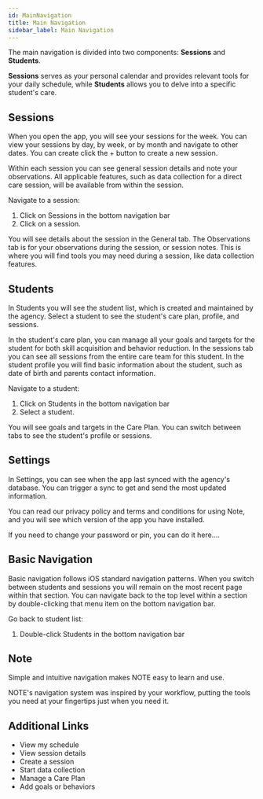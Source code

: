 ```yaml
---
id: MainNavigation
title: Main Navigation
sidebar_label: Main Navigation
---
```

The main navigation is divided into two components: **Sessions** and **Students**.

**Sessions** serves as your personal calendar and provides relevant tools for your daily schedule, while **Students** allows you to delve into a specific student's care.

## Sessions

When you open the app, you will see your sessions for the week. You can view your sessions by day, by week, or by month and navigate to other dates. You can create click the + button to create a new session.

Within each session you can see general session details and note your observations. All applicable features, such as data collection for a direct care session, will be available from within the session.

Navigate to a session:

1. Click on Sessions in the bottom navigation bar
2. Click on a session.

You will see details about the session in the General tab. The Observations tab is for your observations during the session, or session notes. This is where you will find tools you may need during a session, like data collection features.

## Students

In Students you will see the student list, which is created and maintained by the agency. Select a student to see the student's care plan, profile, and sessions.

In the student's care plan, you can manage all your goals and targets for the student for both skill acquisition and behavior reduction. In the sessions tab you can see all sessions from the entire care team for this student. In the student profile you will find basic information about the student, such as date of birth and parents contact information.

Navigate to a student:

1. Click on Students in the bottom navigation bar
2. Select a student.

You will see goals and targets in the Care Plan. You can switch between tabs to see the student's profile or sessions.

## Settings

In Settings, you can see when the app last synced with the agency's database. You can trigger a sync to get and send the most updated information.

You can read our privacy policy and terms and conditions for using Note, and you will see which version of the app you have installed.

If you need to change your password or pin, you can do it here….

## Basic Navigation

Basic navigation follows iOS standard navigation patterns. When you switch between students and sessions you will remain on the most recent page within that section. You can navigate back to the top level within a section by double-clicking that menu item on the bottom navigation bar.

Go back to student list:

1. Double-click Students in the bottom navigation bar

## Note

Simple and intuitive navigation makes NOTE easy to learn and use.

NOTE's navigation system was inspired by your workflow, putting the tools you need at your fingertips just when you need it.

## Additional Links

- View my schedule
- View session details
- Create a session
- Start data collection
- Manage a Care Plan
- Add goals or behaviors